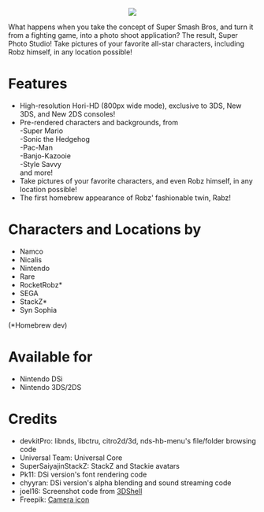 <p align="center">
 <img src="https://github.com/RocketRobz/SuperPhotoStudio/blob/master/resources/title.png"><br>
</p>
What happens when you take the concept of Super Smash Bros, and turn it from a fighting game, into a photo shoot application?     
The result, Super Photo Studio! Take pictures of your favorite all-star characters, including Robz himself, in any location possible!

# Features

* High-resolution Hori-HD (800px wide mode), exclusive to 3DS, New 3DS, and New 2DS consoles!
* Pre-rendered characters and backgrounds, from     
-Super Mario     
-Sonic the Hedgehog     
-Pac-Man     
-Banjo-Kazooie        
-Style Savvy     
and more!
* Take pictures of your favorite characters, and even Robz himself, in any location possible!
* The first homebrew appearance of Robz' fashionable twin, Rabz!     

# Characters and Locations by
* Namco
* Nicalis
* Nintendo
* Rare
* RocketRobz*
* SEGA
* StackZ*
* Syn Sophia

(*Homebrew dev)

# Available for
* Nintendo DSi
* Nintendo 3DS/2DS

# Credits
* devkitPro: libnds, libctru, citro2d/3d, nds-hb-menu's file/folder browsing code
* Universal Team: Universal Core
* SuperSaiyajinStackZ: StackZ and Stackie avatars
* Pk11: DSi version's font rendering code
* chyyran: DSi version's alpha blending and sound streaming code
* joel16: Screenshot code from [3DShell](https://github.com/joel16/3DShell)
* Freepik: [Camera icon](https://www.flaticon.com/free-icon/camera_2965705?term=camera&page=1&position=12)
